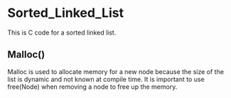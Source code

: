 # Sorted_Linked_List
This is C code for a sorted linked list.

## Malloc()
Malloc is used to allocate memory for a new node because the size of the list is dynamic and not known at compile time.
It is important to use free(Node) when removing a node to free up the memory.
